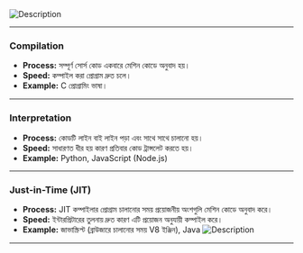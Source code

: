 <img src="https://i.ibb.co/YBkLcNV/Compilation-vs-Interpreter.png" alt="Description" >

---

### Compilation

- **Process:** সম্পূর্ণ সোর্স কোড একবারে মেশিন কোডে অনুবাদ হয়।
- **Speed:** কম্পাইল করা প্রোগ্রাম দ্রুত চলে।
- **Example:** C প্রোগ্রামিং ভাষা।

---

### Interpretation
- **Process:** কোডটি লাইন বাই লাইন পড়া এবং সাথে সাথে চালানো হয়।
- **Speed:** সাধারণত ধীর হয় কারণ প্রতিবার কোড ট্রান্সলেট করতে হয়।
- **Example:** Python, JavaScript (Node.js)


---

### Just-in-Time (JIT)
- **Process:** JIT কম্পাইলার প্রোগ্রাম চালানোর সময় প্রয়োজনীয় অংশগুলি মেশিন কোডে অনুবাদ করে।
- **Speed:** ইন্টারপ্রিটারের তুলনায় দ্রুত কারণ এটি প্রয়োজন অনুযায়ী কম্পাইল করে।
- **Example:** জাভাস্ক্রিপ্ট (ব্রাউজারে চালানোর সময় V8 ইঞ্জিন), Java 
   <img src="https://i.ibb.co/FV1GS2m/JIT-Just-In-time-compilation.png" alt="Description">

---


